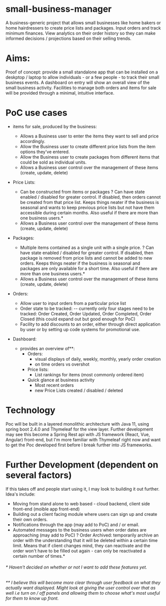 # small-business-manager
A business-generic project that allows small businesses like home bakers or home hairdressers to create price lists and packages. Input orders and track minimum finances. View analytics on their order history so they can make informed decisions / projections based on their selling trends.

# Aims:
Proof of concept: provide a small standalone app that can be installed on a deskptop / laptop to allow individuals - or a few people - to track their small business events. A dashboard on entry will show an overall view of the small business activity. Facilities to manage both orders and items for sale will be provided through a minimal, intuitive interface.

# PoC use cases
  - items for sale, produced by the business:
    - Allows a Business user to enter the items they want to sell and price accordingly.
    - Allow the Business user to create different price lists from the item options they've entered.
    - Allow the Business user to create packages from different items that could be sold as individual units.
    - Allows a Business user control over the management of these items (create, update, delete)
    
  - Price Lists:
    - Can be constructed from items or packages
    ? Can have state enabled / disabled for greater control. If disabled, then orders cannot be created from that price list. Keeps things neater if the business is seasonal and       wants to keep previous price lists but not have them accessible during certain months. Also useful if there are more than one business users.*
    - Allows a Business user control over the management of these items (create, update, delete)
    
  - Packages:
    - Multiple items contained as a single unit with a single price.
    ? Can have state enabled / disabled for greater control. If disabled, then package is removed from price lists and cannot be added to new orders. Keeps things neater if the       business is seasonal and packages are only available for a short time. Also useful if there are more than one business users.*
    - Allows a Business user control over the management of these items (create, update, delete)
    
  - Orders:
    - Allow user to input orders from a particular price list
    - Order state to be tracked:
      -- currently only four stages need to be tracked: Order Created, Order Updated, Order Completed, Order Closed (this could expand out but good enough for PoC)
    - Facility to add discounts to an order, either through direct application by user or by setting up code systems for promotional use.
    
  - Dashboard:
    - provides an overview of**:
      - Orders:
        - visual displays of daily, weekly, monthly, yearly order creation
        - on time orders vs overshot
      - Price lists:
        - List rankings for items (most commonly ordered item)
      - Quick glance at business activity
        - Most recent orders
        - new Price Lists created / disabled / deleted
        
# Technology
Poc will be built in a layered monolithic architecture with Java 11, using spring boot 2.4.0 and Thymeleaf for the view layer. Further development may see this become a Spring Rest api with JS framework (React, Vue, Angular) front-end, but I'm more familiar with Thymeleaf right now and want to get the Poc developed first before I break further into JS frameworks.

# Further Development (dependent on several factors) 
If this takes off and people start using it, I may look to building it out further. Idea's include:
  - Moving from stand alone to web based - cloud backend, client side front-end (moible app front-end)
  - Building out a client facing module where users can sign up and create their own orders.
  - Notifications through the app (may add to PoC) and / or email.
  - Automated messages to the business users when order dates are approaching (may add to PoC)
  ? Order Archived: temporarily archive an order with the understanding that it will be deleted within a certain time limit. Means that if client changes mind, they can             reactivate and the order won't have to be filled out again - can only be reactivated a certain number of times.*
  
    
###### * Haven't decided on whether or not I want to add these features yet.
###### ** I believe this will become more clear through user feedback on what they actually want displayed. Might look at giving the user control over that as well i.e turn on / off      panels and allowing them to choose what's most useful for them to know up front.
